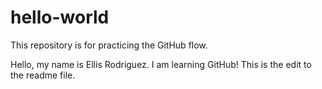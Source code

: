 # hello-world
This repository is for practicing the GitHub flow. 

Hello, my name is Ellis Rodriguez. I am learning GitHub! This is the edit to the readme file.
